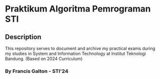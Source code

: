 # Praktikum Algoritma Pemrograman STI
## Description
This repository serves to document and archive my practical exams during my studies in System and Information Technology at Institut Teknologi Bandung. (Based on 2024 Curriculum)

### By Francis Galton - STI'24
